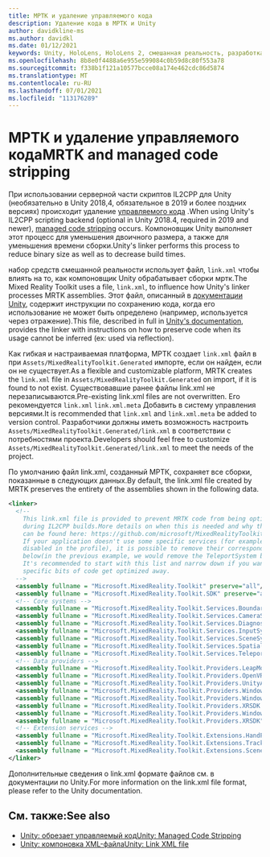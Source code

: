 ```yaml
---
title: МРТК и удаление управляемого кода
description: Удаление кода в МРТК и Unity
author: davidkline-ms
ms.author: davidkl
ms.date: 01/12/2021
keywords: Unity, HoloLens, HoloLens 2, смешанная реальность, разработка, MRTK
ms.openlocfilehash: 8b8e0f4488a6e955e599084c0b59d8c80f553a78
ms.sourcegitcommit: f338b1f121a10577bcce08a174e462cdc86d5874
ms.translationtype: MT
ms.contentlocale: ru-RU
ms.lasthandoff: 07/01/2021
ms.locfileid: "113176289"
---
```

# <a name="mrtk-and-managed-code-stripping"></a><span data-ttu-id="e411d-104">МРТК и удаление управляемого кода</span><span class="sxs-lookup"><span data-stu-id="e411d-104">MRTK and managed code stripping</span></span>

<span data-ttu-id="e411d-105">При использовании серверной части скриптов IL2CPP для Unity (необязательно в Unity 2018,4, обязательное в 2019 и более поздних версиях) происходит удаление [управляемого кода](https://docs.unity3d.com/Manual/ManagedCodeStripping.html) .</span><span class="sxs-lookup"><span data-stu-id="e411d-105">When using Unity's IL2CPP scripting backend (optional in Unity 2018.4, required in 2019 and newer), [managed code stripping](https://docs.unity3d.com/Manual/ManagedCodeStripping.html) occurs.</span></span>
<span data-ttu-id="e411d-106">Компоновщик Unity выполняет этот процесс для уменьшения двоичного размера, а также для уменьшения времени сборки.</span><span class="sxs-lookup"><span data-stu-id="e411d-106">Unity's linker performs this process to reduce binary size as well as to decrease build times.</span></span>

<span data-ttu-id="e411d-107">набор средств смешанной реальности использует файл, `link.xml` чтобы влиять на то, как компоновщик Unity обрабатывает сборки мртк.</span><span class="sxs-lookup"><span data-stu-id="e411d-107">The Mixed Reality Toolkit uses a file, `link.xml`, to influence how Unity's linker processes MRTK assemblies.</span></span> <span data-ttu-id="e411d-108">Этот файл, описанный в [документации Unity](https://docs.unity3d.com/Manual/ManagedCodeStripping.html#LinkXML), содержит инструкции по сохранению кода, когда его использование не может быть определено (например, используется через отражение).</span><span class="sxs-lookup"><span data-stu-id="e411d-108">This file, described in full in [Unity's documentation](https://docs.unity3d.com/Manual/ManagedCodeStripping.html#LinkXML), provides the linker with instructions on how to preserve code when its usage cannot be inferred (ex: used via reflection).</span></span>

<span data-ttu-id="e411d-109">Как гибкая и настраиваемая платформа, МРТК создает `link.xml` файл в при `Assets/MixedRealityToolkit.Generated` импорте, если он найден, если он не существует.</span><span class="sxs-lookup"><span data-stu-id="e411d-109">As a flexible and customizable platform, MRTK creates the `link.xml` file in `Assets/MixedRealityToolkit.Generated` on import, if it is found to not exist.</span></span> <span data-ttu-id="e411d-110">Существовавшие ранее файлы link.xml не перезаписываются.</span><span class="sxs-lookup"><span data-stu-id="e411d-110">Pre-existing link.xml files are not overwritten.</span></span> <span data-ttu-id="e411d-111">Его рекомендуется `link.xml` `link.xml.meta` Добавить в систему управления версиями.</span><span class="sxs-lookup"><span data-stu-id="e411d-111">It is recommended that `link.xml` and `link.xml.meta` be added to version control.</span></span> <span data-ttu-id="e411d-112">Разработчики должны иметь возможность настроить `Assets/MixedRealityToolkit.Generated/link.xml` в соответствии с потребностями проекта.</span><span class="sxs-lookup"><span data-stu-id="e411d-112">Developers should feel free to customize `Assets/MixedRealityToolkit.Generated/link.xml` to meet the needs of the project.</span></span>

<span data-ttu-id="e411d-113">По умолчанию файл link.xml, созданный МРТК, сохраняет все сборки, показанные в следующих данных.</span><span class="sxs-lookup"><span data-stu-id="e411d-113">By default, the link.xml file created by MRTK preserves the entirety of the assemblies shown in the following data.</span></span>

``` xml
<linker> 
  <!-- 
    This link.xml file is provided to prevent MRTK code from being optimized away 
    during IL2CPP builds.More details on when this is needed and why this is needed 
    can be found here: https://github.com/microsoft/MixedRealityToolkit-Unity/issues/5273 
    If your application doesn't use some specific services (for example, if teleportation system is 
    disabled in the profile), it is possible to remove their corresponding lines down 
    below(in the previous example, we would remove the TeleportSystem below). 
    It's recommended to start with this list and narrow down if you want to ensure 
    specific bits of code get optimized away. 
  --> 
  <assembly fullname = "Microsoft.MixedReality.Toolkit" preserve="all"/> 
  <assembly fullname = "Microsoft.MixedReality.Toolkit.SDK" preserve="all"/> 
  <!-- Core systems --> 
  <assembly fullname = "Microsoft.MixedReality.Toolkit.Services.BoundarySystem" preserve="all"/> 
  <assembly fullname = "Microsoft.MixedReality.Toolkit.Services.CameraSystem" preserve="all"/> 
  <assembly fullname = "Microsoft.MixedReality.Toolkit.Services.DiagnosticsSystem" preserve="all"/> 
  <assembly fullname = "Microsoft.MixedReality.Toolkit.Services.InputSystem" preserve="all"/> 
  <assembly fullname = "Microsoft.MixedReality.Toolkit.Services.SceneSystem" preserve="all"/> 
  <assembly fullname = "Microsoft.MixedReality.Toolkit.Services.SpatialAwarenessSystem" preserve="all"/> 
  <assembly fullname = "Microsoft.MixedReality.Toolkit.Services.TeleportSystem" preserve="all"/> 
  <!-- Data providers --> 
  <assembly fullname = "Microsoft.MixedReality.Toolkit.Providers.LeapMotion" preserve="all"/> 
  <assembly fullname = "Microsoft.MixedReality.Toolkit.Providers.OpenVR" preserve="all"/> 
  <assembly fullname = "Microsoft.MixedReality.Toolkit.Providers.UnityAR" preserve="all"/> 
  <assembly fullname = "Microsoft.MixedReality.Toolkit.Providers.WindowsMixedReality.Shared" preserve="all"/> 
  <assembly fullname = "Microsoft.MixedReality.Toolkit.Providers.WindowsMixedReality" preserve="all"/> 
  <assembly fullname = "Microsoft.MixedReality.Toolkit.Providers.XRSDK.WindowsMixedReality" preserve="all"/> 
  <assembly fullname = "Microsoft.MixedReality.Toolkit.Providers.WindowsVoiceInput" preserve="all"/> 
  <assembly fullname = "Microsoft.MixedReality.Toolkit.Providers.XRSDK" preserve="all"/> 
  <!-- Extension services --> 
  <assembly fullname = "Microsoft.MixedReality.Toolkit.Extensions.HandPhysics" preserve="all"/> 
  <assembly fullname = "Microsoft.MixedReality.Toolkit.Extensions.Tracking" preserve="all"/> 
  <assembly fullname = "Microsoft.MixedReality.Toolkit.Extensions.SceneTransitionService" preserve="all"/> 
</linker>
```

<span data-ttu-id="e411d-114">Дополнительные сведения о link.xml формате файлов см. в документации по Unity.</span><span class="sxs-lookup"><span data-stu-id="e411d-114">For more information on the link.xml file format, please refer to the Unity documentation.</span></span>

## <a name="see-also"></a><span data-ttu-id="e411d-115">См. также:</span><span class="sxs-lookup"><span data-stu-id="e411d-115">See also</span></span>

- [<span data-ttu-id="e411d-116">Unity: обрезает управляемый код</span><span class="sxs-lookup"><span data-stu-id="e411d-116">Unity: Managed Code Stripping</span></span>](https://docs.unity3d.com/Manual/ManagedCodeStripping.html)
- [<span data-ttu-id="e411d-117">Unity: компоновка XML-файла</span><span class="sxs-lookup"><span data-stu-id="e411d-117">Unity: Link XML file</span></span>](https://docs.unity3d.com/Manual/ManagedCodeStripping.html#LinkXML)
